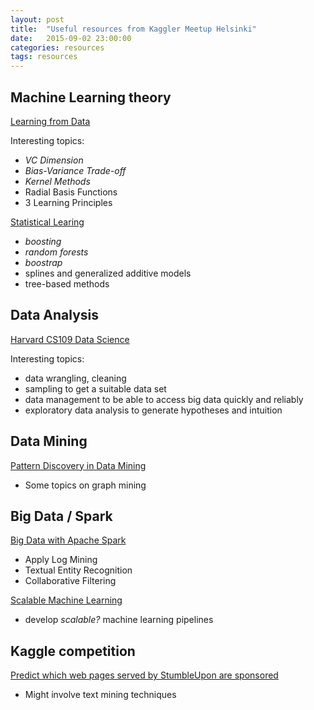 ```yaml
---
layout: post
title:  "Useful resources from Kaggler Meetup Helsinki"
date:   2015-09-02 23:00:00
categories: resources
tags: resources
---
```



## Machine Learning theory

[Learning from Data](https://work.caltech.edu/telecourse.html)

Interesting topics:

- *VC Dimension*
- *Bias-Variance Trade-off*
- *Kernel Methods*
- Radial Basis Functions
- 3 Learning Principles

[Statistical Learing](https://lagunita.stanford.edu/courses/HumanitiesandScience/StatLearning/Winter2015/about)

- *boosting*
- *random forests*
- *boostrap*
- splines and generalized additive models
- tree-based methods


## Data Analysis

[Harvard CS109 Data Science](http://cs109.github.io/2015/)

Interesting topics:

- data wrangling, cleaning
- sampling to get a suitable data set
- data management to be able to access big data quickly and reliably
- exploratory data analysis to generate hypotheses and intuition

## Data Mining

[Pattern Discovery in Data Mining](https://www.coursera.org/course/patterndiscovery)

- Some topics on graph mining

## Big Data / Spark

[Big Data with Apache Spark](https://www.edx.org/course/introduction-big-data-apache-spark-uc-berkeleyx-cs100-1x)

- Apply Log Mining
- Textual Entity Recognition
- Collaborative Filtering

[Scalable Machine Learning](https://www.edx.org/course/scalable-machine-learning-uc-berkeleyx-cs190-1x)

- develop *scalable?* machine learning pipelines

## Kaggle competition

[Predict which web pages served by StumbleUpon are sponsored](https://www.kaggle.com/c/dato-native)

- Might involve text mining techniques

